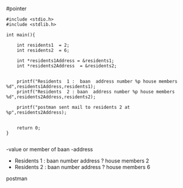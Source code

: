 #pointer

```
#include <stdio.h>
#include <stdlib.h>

int main(){

    int residents1  = 2;
    int residents2  = 6;

    int *residents1Address = &residents1;
    int *residents2Address  = &residents2;


    printf("Residents  1 :  baan  address number %p house members %d",residents1Address,residents1);
    printf("Residents  2 : baan  address number %p house members %d",residents2Address,residents2);
    
    printf("postman sent mail to residents 2 at %p",residents2Address);


    return 0;
}


```

-value or member of baan
-address 

* Residents  1 :  baan number address ?
 house members 2
* Residents  2 : baan number address ?
 house members 6

postman
